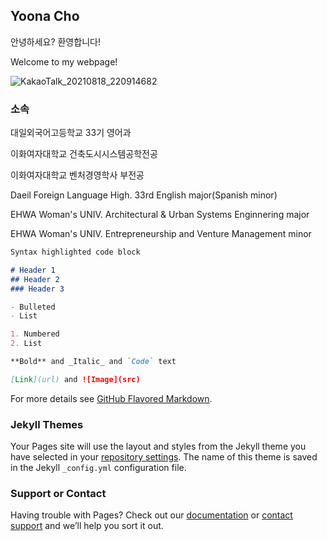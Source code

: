 ## Yoona Cho 

안녕하세요? 환영합니다!

Welcome to my webpage! 

![KakaoTalk_20210818_220914682](https://user-images.githubusercontent.com/90169437/133023557-bfa1e3fd-2cd2-491a-bc95-cb3d82a1bb37.jpg)

### 소속

대일외국어고등학교 33기 영어과

이화여자대학교 건축도시시스템공학전공

이화여자대학교 벤처경영학사 부전공

Daeil Foreign Language High. 33rd English major(Spanish minor) 

EHWA Woman's UNIV. Architectural & Urban Systems Enginnering major

EHWA Woman's UNIV. Entrepreneurship and Venture Management minor


```markdown
Syntax highlighted code block

# Header 1
## Header 2
### Header 3

- Bulleted
- List

1. Numbered
2. List

**Bold** and _Italic_ and `Code` text

[Link](url) and ![Image](src)
```

For more details see [GitHub Flavored Markdown](https://guides.github.com/features/mastering-markdown/).

### Jekyll Themes

Your Pages site will use the layout and styles from the Jekyll theme you have selected in your [repository settings](https://github.com/YoonaCho/YoonaCho.gitgub.io/settings/pages). The name of this theme is saved in the Jekyll `_config.yml` configuration file.

### Support or Contact

Having trouble with Pages? Check out our [documentation](https://docs.github.com/categories/github-pages-basics/) or [contact support](https://support.github.com/contact) and we’ll help you sort it out.
